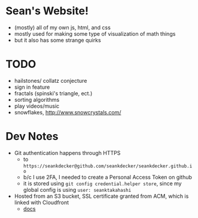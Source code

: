 # Sean's Website!

- (mostly) all of my own js, html, and css
- mostly used for making some type of visualization of math things
- but it also has some strange quirks

# TODO

* hailstones/ collatz conjecture
* sign in feature
* fractals (spinski's triangle, ect.)
* sorting algorithms
* play videos/music
* snowflakes, http://www.snowcrystals.com/

# Dev Notes

- Git authentication happens through HTTPS
  - to `https://seankdecker@github.com/seankdecker/seankdecker.github.io`
  - b/c I use 2FA, I needed to create a Personal Access Token on github
  - it is stored using `git config credential.helper store`, since
  my global config is using `user: seanktakahashi`
- Hosted from an S3 bucket, SSL certificate granted from ACM, 
  which is linked with Cloudfront
  - [docs](https://channaly.medium.com/how-to-host-static-website-with-https-using-amazon-s3-251434490c59)
